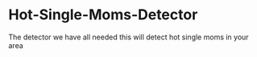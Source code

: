 # Hot-Single-Moms-Detector
The detector we have all needed this will detect hot single moms in your area
